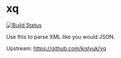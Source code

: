 # xq

[![Build Status](https://travis-ci.org/carlosonunez/xq.svg?branch=master)](https://travis-ci.org/carlosonunez/xq)

Use this to parse XML like you would JSON.

Upstream: https://github.com/kislyuk/yq
